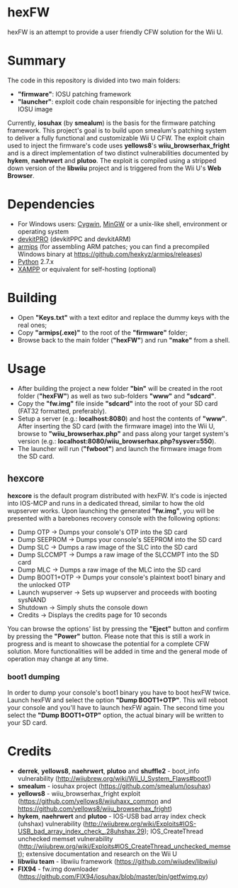 # hexFW
hexFW is an attempt to provide a user friendly CFW solution for the Wii U.

# Summary
The code in this repository is divided into two main folders:
  + **"firmware"**: IOSU patching framework
  + **"launcher"**: exploit code chain responsible for injecting the patched IOSU image
  
Currently, **iosuhax** (by **smealum**) is the basis for the firmware patching framework. This project's goal is to build upon smealum's patching system to deliver a fully functional and customizable Wii U CFW.
The exploit chain used to inject the firmware's code uses **yellows8**'s **wiiu_browserhax_fright** and is a direct implementation of two distinct vulnerabilities documented by **hykem**, **naehrwert** and **plutoo**. The exploit is compiled using a stripped down version of the **libwiiu** project and is triggered from the Wii U's **Web Browser**.

# Dependencies
  + For Windows users: [Cygwin](https://www.cygwin.com/), [MinGW](http://www.mingw.org/) or a unix-like shell, environment or operating system
  + [devkitPRO](https://sourceforge.net/projects/devkitpro/) (devkitPPC and devkitARM)
  + [armips](https://github.com/Kingcom/armips) (for assembling ARM patches; you can find a precompiled Windows binary at https://github.com/hexkyz/armips/releases)
  + [Python](https://www.python.org/) 2.7.x
  + [XAMPP](https://www.apachefriends.org/index.html) or equivalent for self-hosting (optional)

# Building
  + Open **"Keys.txt"** with a text editor and replace the dummy keys with the real ones;
  + Copy **"armips(.exe)"** to the root of the **"firmware"** folder;
  + Browse back to the main folder (**"hexFW"**) and run **"make"** from a shell.
  
# Usage
  + After building the project a new folder **"bin"** will be created in the root folder (**"hexFW"**) as well as two sub-folders **"www"** and **"sdcard"**.
  + Copy the **"fw.img"** file inside **"sdcard"** into the root of your SD card (FAT32 formatted, preferably).
  + Setup a server (e.g.: **localhost:8080**) and host the contents of **"www"**. After inserting the SD card (with the firmware image) into the Wii U, browse to **"wiiu_browserhax.php"** and pass along your target system's version (e.g.: **localhost:8080/wiiu_browserhax.php?sysver=550**).
  + The launcher will run (**"fwboot"**) and launch the firmware image from the SD card.
  
## hexcore
**hexcore** is the default program distributed with hexFW. It's code is injected into IOS-MCP and runs in a dedicated thread, similar to how the old wupserver works.
Upon launching the generated **"fw.img"**, you will be presented with a barebones recovery console with the following options:  

  + Dump OTP -> Dumps your console's OTP into the SD card
  + Dump SEEPROM -> Dumps your console's SEEPROM into the SD card
  + Dump SLC -> Dumps a raw image of the SLC into the SD card
  + Dump SLCCMPT -> Dumps a raw image of the SLCCMPT into the SD card
  + Dump MLC -> Dumps a raw image of the MLC into the SD card
  + Dump BOOT1+OTP -> Dumps your console's plaintext boot1 binary and the unlocked OTP
  + Launch wupserver -> Sets up wupserver and proceeds with booting sysNAND
  + Shutdown -> Simply shuts the console down
  + Credits -> Displays the credits page for 10 seconds
  
You can browse the options' list by pressing the **"Eject"** button and confirm by pressing the **"Power"** button.
Please note that this is still a work in progress and is meant to showcase the potential for a complete CFW solution. More functionalities will be added in time and the general mode of operation may change at any time.

### boot1 dumping
In order to dump your console's boot1 binary you have to boot hexFW twice.
Launch hexFW and select the option **"Dump BOOT1+OTP"**. This will reboot your console and you'll have to launch hexFW again.
The second time you select the **"Dump BOOT1+OTP"** option, the actual binary will be written to your SD card.
  
# Credits
  + **derrek**, **yellows8**, **naehrwert**, **plutoo** and **shuffle2** - boot_info vulnerability (http://wiiubrew.org/wiki/Wii_U_System_Flaws#boot1)
  + **smealum** - iosuhax project (https://github.com/smealum/iosuhax)
  + **yellows8** - wiiu_browserhax_fright exploit (https://github.com/yellows8/wiiuhaxx_common and https://github.com/yellows8/wiiu_browserhax_fright)
  + **hykem**, **naehrwert** and **plutoo** - IOS-USB bad array index check (uhshax) vulnerability (http://wiiubrew.org/wiki/Exploits#IOS-USB_bad_array_index_check_.28uhshax.29); IOS_CreateThread unchecked memset vulnerability (http://wiiubrew.org/wiki/Exploits#IOS_CreateThread_unchecked_memset); extensive documentation and research on the Wii U
  + **libwiiu team** - libwiiu framework (https://github.com/wiiudev/libwiiu)
  + **FIX94** - fw.img downloader (https://github.com/FIX94/iosuhax/blob/master/bin/getfwimg.py)
